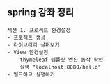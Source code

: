 ## **spring 강좌 정리**
    섹션 1. 프로젝트 환경설정
    - 프로젝트 생성
    - 라이브러리 살펴보기
    - View 환경설정
        thymeleaf 템플릿 엔진 동작 확인
        실행 "localhost:8080/hello"
    - 빌드하고 실행하기



